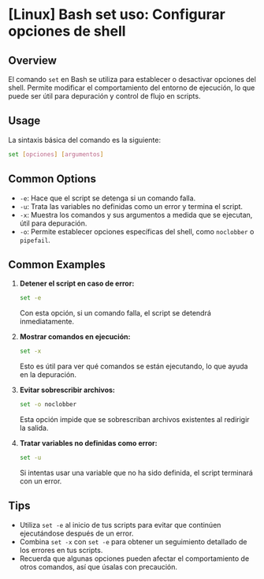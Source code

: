 # [Linux] Bash set uso: Configurar opciones de shell

## Overview
El comando `set` en Bash se utiliza para establecer o desactivar opciones del shell. Permite modificar el comportamiento del entorno de ejecución, lo que puede ser útil para depuración y control de flujo en scripts.

## Usage
La sintaxis básica del comando es la siguiente:

```bash
set [opciones] [argumentos]
```

## Common Options
- `-e`: Hace que el script se detenga si un comando falla.
- `-u`: Trata las variables no definidas como un error y termina el script.
- `-x`: Muestra los comandos y sus argumentos a medida que se ejecutan, útil para depuración.
- `-o`: Permite establecer opciones específicas del shell, como `noclobber` o `pipefail`.

## Common Examples
1. **Detener el script en caso de error:**
   ```bash
   set -e
   ```
   Con esta opción, si un comando falla, el script se detendrá inmediatamente.

2. **Mostrar comandos en ejecución:**
   ```bash
   set -x
   ```
   Esto es útil para ver qué comandos se están ejecutando, lo que ayuda en la depuración.

3. **Evitar sobrescribir archivos:**
   ```bash
   set -o noclobber
   ```
   Esta opción impide que se sobrescriban archivos existentes al redirigir la salida.

4. **Tratar variables no definidas como error:**
   ```bash
   set -u
   ```
   Si intentas usar una variable que no ha sido definida, el script terminará con un error.

## Tips
- Utiliza `set -e` al inicio de tus scripts para evitar que continúen ejecutándose después de un error.
- Combina `set -x` con `set -e` para obtener un seguimiento detallado de los errores en tus scripts.
- Recuerda que algunas opciones pueden afectar el comportamiento de otros comandos, así que úsalas con precaución.